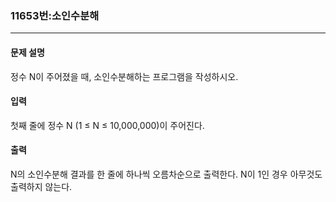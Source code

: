 ### 11653번:소인수분해

***

#### 문제 설명
정수 N이 주어졌을 때, 소인수분해하는 프로그램을 작성하시오.

#### 입력
첫째 줄에 정수 N (1 ≤ N ≤ 10,000,000)이 주어진다.

#### 출력
N의 소인수분해 결과를 한 줄에 하나씩 오름차순으로 출력한다. N이 1인 경우 아무것도 출력하지 않는다.